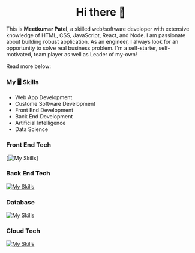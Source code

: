<h1 align="center">Hi there 👋</h1>

This is <b>Meetkumar Patel</b>, a skilled web/software developer with extensive knowledge of HTML, CSS, JavaScript, React, and Node. I am passionate about building robust application. As an engineer, I always look for an opportunity to solve real business problem. I'm a self-starter, self-motivated, team player as well as Leader of my-own! 

Read more below:

### My 🖥 Skills
- Web App Development
- Custome Software Development 
- Front End Development
- Back End Development
- Artificial Intelligence
- Data Science

### Front End Tech
[![My Skills](https://skillicons.dev/icons?i=html,css,js,react,vue,nextjs)]

### Back End Tech
[![My Skills](https://skillicons.dev/icons?i=nodejs,nextjs,python)](https://skillicons.dev)

### Database
[![My Skills](https://skillicons.dev/icons?i=mysql,mongodb,dynamodb)](https://skillicons.dev)

### Cloud Tech
[![My Skills](https://skillicons.dev/icons?i=aws,gcp,azure)](https://skillicons.dev)
